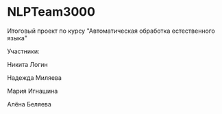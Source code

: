# NLPTeam3000

Итоговый проект по курсу "Автоматическая обработка естественного языка"

Участники:

Никита Логин

Надежда Миляева

Мария Игнашина

Алёна Беляева

